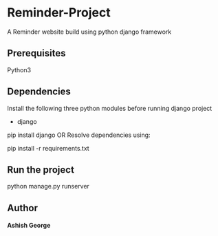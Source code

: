 # Reminder-Project
A Reminder website build using python django framework
## Prerequisites
Python3

## Dependencies
Install the following three python modules before running django project

* django

pip install django
OR Resolve dependencies using:

pip install -r requirements.txt
## Run the project
python manage.py runserver

## Author
#### Ashish George
